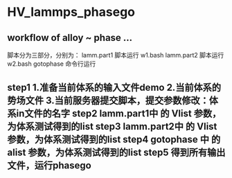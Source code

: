 # HV_lammps_phasego
workflow of alloy ~ phase ...
-----------------------------------------------------
脚本分为三部分，分别为：
lamm.part1  脚本运行  w1.bash
lamm.part2  脚本运行  w2.bash
gotophase   命令行运行

  step1
	1.准备当前体系的输入文件demo
	2.当前体系的势场文件
	3.当前服务器提交脚本，提交参数修改：体系in文件的名字
  step2
	lamm.part1中 的 Vlist 参数，为体系测试得到的list
  step3
	lamm.part2中 的 Vlist 参数，为体系测试得到的list
  step4
	gotophase 中 的 alist 参数，为体系测试得到的list
  step5
      得到所有输出文件，运行phasego
------------------------------------------------------
